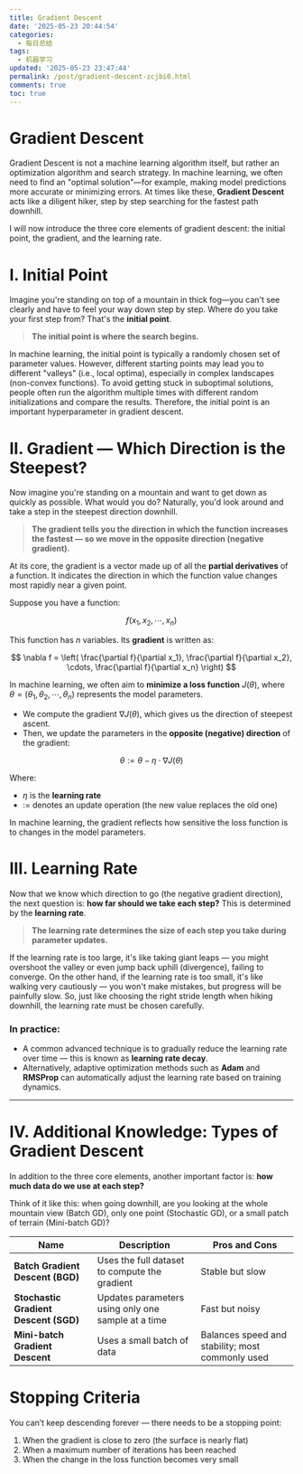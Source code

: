```yaml
---
title: Gradient Descent
date: '2025-05-23 20:44:54'
categories:
  - 每日总结
tags:
  - 机器学习  
updated: '2025-05-23 23:47:44'
permalink: /post/gradient-descent-zcjbi0.html
comments: true
toc: true
---
```




# Gradient Descent

Gradient Descent is not a machine learning algorithm itself, but rather an optimization algorithm and search strategy. In machine learning, we often need to find an "optimal solution"—for example, making model predictions more accurate or minimizing errors. At times like these, **Gradient Descent** acts like a diligent hiker, step by step searching for the fastest path downhill.

I will now introduce the three core elements of gradient descent: the initial point, the gradient, and the learning rate.

# I. Initial Point

Imagine you're standing on top of a mountain in thick fog—you can't see clearly and have to feel your way down step by step. Where do you take your first step from? That's the **initial point**.

> **The initial point is where the search begins.**

In machine learning, the initial point is typically a randomly chosen set of parameter values. However, different starting points may lead you to different "valleys" (i.e., local optima), especially in complex landscapes (non-convex functions). To avoid getting stuck in suboptimal solutions, people often run the algorithm multiple times with different random initializations and compare the results. Therefore, the initial point is an important hyperparameter in gradient descent.

# II. Gradient — Which Direction is the Steepest?

Now imagine you're standing on a mountain and want to get down as quickly as possible. What would you do? Naturally, you'd look around and take a step in the steepest direction downhill.

> **The gradient tells you the direction in which the function increases the fastest — so we move in the opposite direction (negative gradient).**

At its core, the gradient is a vector made up of all the **partial derivatives** of a function. It indicates the direction in which the function value changes most rapidly near a given point.

Suppose you have a function:

$$
f(x_1, x_2, \cdots, x_n)
$$

This function has $n$ variables. Its **gradient** is written as:

$$
\nabla f = \left( \frac{\partial f}{\partial x_1}, \frac{\partial f}{\partial x_2}, \cdots, \frac{\partial f}{\partial x_n} \right)
$$

In machine learning, we often aim to **minimize a loss function** $J(\theta)$, where $\theta = (\theta_1, \theta_2, \cdots, \theta_n)$ represents the model parameters.

- We compute the gradient $\nabla J(\theta)$, which gives us the direction of steepest ascent.
- Then, we update the parameters in the **opposite (negative) direction** of the gradient:

$$
\theta := \theta - \eta \cdot \nabla J(\theta)
$$

Where:

- $\eta$ is the **learning rate**
- $:=$ denotes an update operation (the new value replaces the old one)

In machine learning, the gradient reflects how sensitive the loss function is to changes in the model parameters.

# III. Learning Rate

Now that we know which direction to go (the negative gradient direction), the next question is: **how far should we take each step?**  This is determined by the **learning rate**.

> **The learning rate determines the size of each step you take during parameter updates.**

If the learning rate is too large, it's like taking giant leaps — you might overshoot the valley or even jump back uphill (divergence), failing to converge. On the other hand, if the learning rate is too small, it's like walking very cautiously — you won't make mistakes, but progress will be painfully slow. So, just like choosing the right stride length when hiking downhill, the learning rate must be chosen carefully.

### In practice:

- A common advanced technique is to gradually reduce the learning rate over time — this is known as **learning rate decay**.
- Alternatively, adaptive optimization methods such as **Adam** and **RMSProp** can automatically adjust the learning rate based on training dynamics.

---

# IV. Additional Knowledge: Types of Gradient Descent

In addition to the three core elements, another important factor is: **how much data do we use at each step?**

Think of it like this: when going downhill, are you looking at the whole mountain view (Batch GD), only one point (Stochastic GD), or a small patch of terrain (Mini-batch GD)?

|Name|Description|Pros and Cons|
| ------| ----------------------------------------------------| --------------------------------------------------|
|**Batch Gradient Descent (BGD)**|Uses the full dataset to compute the gradient|Stable but slow|
|**Stochastic Gradient Descent (SGD)**|Updates parameters using only one sample at a time|Fast but noisy|
|**Mini-batch Gradient Descent**|Uses a small batch of data|Balances speed and stability; most commonly used|

# Stopping Criteria

You can’t keep descending forever — there needs to be a stopping point:

1. When the gradient is close to zero (the surface is nearly flat)
2. When a maximum number of iterations has been reached
3. When the change in the loss function becomes very small
